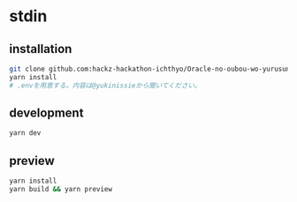 # stdin

## installation

```sh
git clone github.com:hackz-hackathon-ichthyo/Oracle-no-oubou-wo-yurusuna-front.git
yarn install
# .envを用意する。内容は@yukinissieから聞いてください。
```

## development

```sh
yarn dev
```

## preview

```sh
yarn install
yarn build && yarn preview
```
